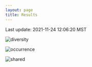 ```yaml
---
layout: page
title: Results
---
```

Last update: 2021-11-24 12:06:20 MST

![diversity](/maintainer/assets/diversity.png)

![occurrence](/maintainer/assets/occurrence.png)

![shared](/maintainer/assets/shared.png)
